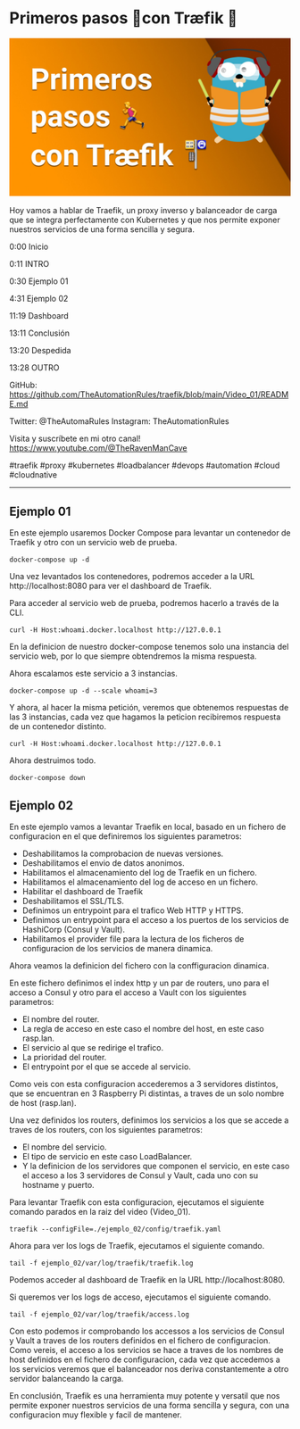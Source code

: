 # Primeros pasos 🏃‍con Træfik 🚏

![Traefik_Video_01.jpg](images%2FTraefik_Video_01.jpg)

Hoy vamos a hablar de Traefik, un proxy inverso y balanceador de carga que se integra perfectamente con Kubernetes y que nos permite exponer nuestros servicios de una forma sencilla y segura.

0:00 Inicio

0:11 INTRO

0:30 Ejemplo 01

4:31 Ejemplo 02

11:19 Dashboard

13:11 Conclusión

13:20 Despedida

13:28 OUTRO

GitHub:
https://github.com/TheAutomationRules/traefik/blob/main/Video_01/README.md

Twitter: @TheAutomaRules
Instagram: TheAutomationRules

Visita y suscríbete en mi otro canal!
https://www.youtube.com/@TheRavenManCave

#traefik #proxy #kubernetes #loadbalancer #devops #automation #cloud #cloudnative

---

## Ejemplo 01

En este ejemplo usaremos Docker Compose para levantar un contenedor de Traefik y otro con un servicio web de prueba.

````
docker-compose up -d
````

Una vez levantados los contenedores, podremos acceder a la URL http://localhost:8080 para ver el dashboard de Traefik.

Para acceder al servicio web de prueba, podremos hacerlo a través de la CLI.

````
curl -H Host:whoami.docker.localhost http://127.0.0.1
````

En la definicion de nuestro docker-compose tenemos solo una instancia del servicio web, por lo que siempre obtendremos la misma respuesta.

Ahora escalamos este servicio a 3 instancias.

````
docker-compose up -d --scale whoami=3
````

Y ahora, al hacer la misma petición, veremos que obtenemos respuestas de las 3 instancias, cada vez que hagamos la peticion recibiremos respuesta de un contenedor distinto.

````
curl -H Host:whoami.docker.localhost http://127.0.0.1
````

Ahora destruimos todo.

````
docker-compose down
````

## Ejemplo 02

En este ejemplo vamos a levantar Traefik en local, basado en un fichero de configuracion en el que definiremos los siguientes parametros:

- Deshabilitamos la comprobacion de nuevas versiones.
- Deshabilitamos el envio de datos anonimos.
- Habilitamos el almacenamiento del log de Traefik en un fichero.
- Habilitamos el almacenamiento del log de acceso en un fichero.
- Habilitar el dashboard de Traefik
- Deshabilitamos el SSL/TLS.
- Definimos un entrypoint para el trafico Web HTTP y HTTPS.
- Definimos un entrypoint para el acceso a los puertos de los servicios de HashiCorp (Consul y Vault).
- Habilitamos el provider file para la lectura de los ficheros de configuracion de los servicios de manera dinamica.

Ahora veamos la definicion del fichero con la conffiguracion dinamica.

En este fichero definimos el index http y un par de routers, uno para el acceso a Consul y otro para el acceso a Vault con los siguientes parametros:

- El nombre del router.
- La regla de acceso en este caso el nombre del host, en este caso rasp.lan.
- El servicio al que se redirige el trafico.
- La prioridad del router.
- El entrypoint por el que se accede al servicio.

Como veis con esta configuracion accederemos a 3 servidores distintos, que se encuentran en 3 Raspberry Pi distintas, a traves de un solo nombre de host (rasp.lan).

Una vez definidos los routers, definimos los servicios a los que se accede a traves de los routers, con los siguientes parametros:

- El nombre del servicio.
- El tipo de servicio en este caso LoadBalancer.
- Y la definicion de los servidores que componen el servicio, en este caso el acceso a los 3 servidores de Consul y Vault, cada uno con su hostname y puerto.

Para levantar Traefik con esta configuracion, ejecutamos el siguiente comando parados en la raiz del video (Video_01).

````
traefik --configFile=./ejemplo_02/config/traefik.yaml
````
Ahora para ver los logs de Traefik, ejecutamos el siguiente comando.

````
tail -f ejemplo_02/var/log/traefik/traefik.log
````

Podemos acceder al dashboard de Traefik en la URL http://localhost:8080.

Si queremos ver los logs de acceso, ejecutamos el siguiente comando.

````
tail -f ejemplo_02/var/log/traefik/access.log
````

Con esto podemos ir comprobando los accessos a los servicios de Consul y Vault a traves de los routers definidos en el fichero de configuracion. Como vereis, el acceso a los servicios se hace a traves de los nombres de host definidos en el fichero de configuracion, cada vez que accedemos a los servicios veremos que el balanceador nos deriva constantemente a otro servidor balanceando la carga.

En conclusión, Traefik es una herramienta muy potente y versatil que nos permite exponer nuestros servicios de una forma sencilla y segura, con una configuracion muy flexible y facil de mantener.